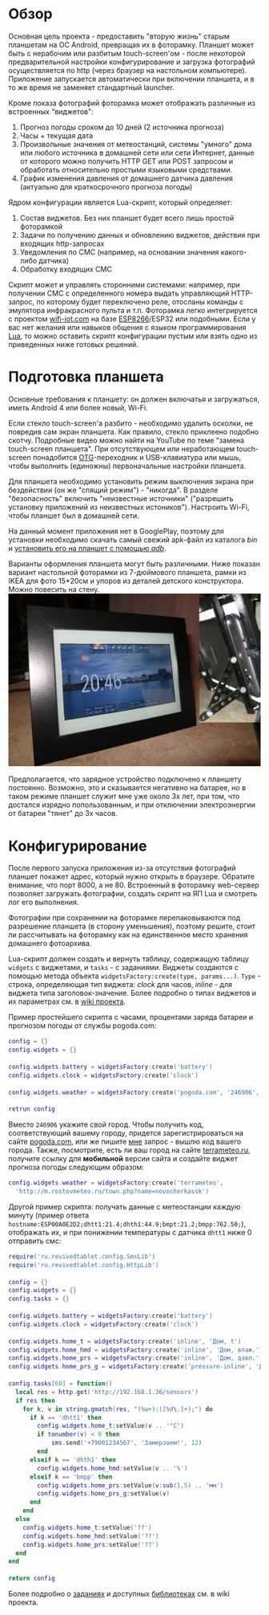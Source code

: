 Обзор 
=====

Основная цель проекта - предоставить "вторую жизнь" старым планшетам на ОС Android, превращая их в фоторамку. Планшет может быть с нерабочим или разбитым touch-screen'ом - после некоторой предварительной настройки конфигурирование и загрузка фотографий осуществляется по http (через браузер на настольном компьютере). Приложение запускается автоматически при включении планшета, и в то же время не заменяет стандартный launcher.

Кроме показа фотографий фоторамка может отображать различные из встроенных "виджетов":
1. Прогноз погоды сроком до 10 дней (2 источника прогноза)
2. Часы + текущая дата
3. Произвольные значения от метеостанций, системы "умного" дома или любого источника в домашней сети или сети Интернет, данные от которого можно получить HTTP GET или POST запросом и обработать относительно простыми языковыми средствами. 
4. График изменения давления от домашнего датчика давления (актуально для краткосрочного прогноза погоды)

Ядром конфигурации является Lua-скрипт, который определяет:
1. Состав виджетов. Без них планшет будет всего лишь простой фоторамкой
2. Задачи по получению данных и обновлению виджетов, действия при входящих http-запросах
3. Уведомления по СМС (например, на основании значения какого-либо датчика)
4. Обработку входящих СМС

Скрипт может и управлять сторонними системами: например, при получении СМС с определенного номера выдать управляющий HTTP-запрос, по которому будет переключено реле, отосланы команды с эмулятора инфракрасного пульта и т.п. Фоторамка легко интегрируется с проектом [wifi-iot.com](https://wifi-iot.com) на базе [ESP8266](https://ru.wikipedia.org/wiki/ESP8266)/ESP32 или подобными.
Если у вас нет желания или навыков общения с языком программирования [Lua](https://ru.wikipedia.org/wiki/Lua), то можно оставить скрипт конфигурации пустым или взять одно из приведенных ниже готовых решений.

Подготовка планшета
===================

Основные требования к планшету: он должен включатья и загружаться, иметь Android 4 или более новый, Wi-Fi.

Если стекло touch-screen'а разбито - необходимо удалить осколки, не повредив сам экран планшета. Как правило, стекло приклеено подобно скотчу. Подробные видео можно найти на YouTube по теме "замена touch-screen планшета". При отсутствующем или неработающем touch-screen понадобится [OTG](https://ru.wikipedia.org/wiki/USB#USB_OTG)-переходник и USB-клавиатура или мышь, чтобы выполнить (единожны) первоначальные настройки планшета.

Для планшета необходимо установить режим выключения экрана при бездействии (он же "спящий режим") - "никогда". В разделе "безопасность" включить "неизвестные источники" ("разрешить установку приложений из неизвестных истоников"). Настроить Wi-Fi, чтобы планшет был в домашней сети.

На данный момент приложения нет в GooglePlay, поэтому для установки необходимо скачать самый свежий apk-файл из каталога *bin* и [установить его на планшет с помощью *adb*](https://www.google.com/search?q=установка+apk+через+adb).

Варианты оформления планшета могут быть различными. Ниже показан вариант настольной фоторамки из 7-дюймового планшета, рамки из IKEA для фото 15*20см и упоров из деталей детского конструктора. Можно повесить на стену. 
![image1](doc/image/overview-1.jpg "Внешний вид - 1")

Предполагается, что зарядное устройство подключено к планшету постоянно. Возможно, это и сказывается негативно на батарее, но в таком режиме планшет служит мне уже около 3х лет, при том, что достался изрядно попользованным, и при отключении электроэнергии от батареи "тянет" до 3х часов. 

Конфигурирование
================

После первого запуска приложения из-за отсутствия фотографий планшет покажет адрес, который нужно открыть в браузере. Обратите внимание, что порт 8000, а не 80. Встроенный в фоторамку web-сервер позволяет загружать фотографии, создать скрипт на ЯП Lua и смотреть лог его выполнения. 

Фотографии при сохранении на фоторамке перепаковываются под разрешение планшета (в сторону уменьшения), поэтому решите, стоит ли рассчитывать на фоторамку как на единственное место хранения домашнего фотоархива.

Lua-скрипт должен создать и вернуть таблицу, содержащую таблицу `widgets` с виджетами, и `tasks` - с заданиями. Виджеты создаются с помощью метода объекта `widgetsFactory:create(type, params...)`. `Type` - строка, определяющая тип виджета: *clock* для часов, *inline* - для виджета типа заголовок-значение. Более подробно о типах виджетов и их параметрах см. в [wiki проекта](https://github.com/p913/revived_tablet/wiki/Widgets).

Пример простейшего скрипта с часами, процентами заряда батареи и прогнозом погоды от службы pogoda.com:
```lua
config = {}
config.widgets = {}

config.widgets.battery = widgetsFactory:create('battery')
config.widgets.clock = widgetsFactory:create('clock')

config.widgets.weather = widgetsFactory:create('pogoda.com', '246906', 'ayh4n642tshj')
  
retrun config

```
Вместо `246906` укажите свой город. Чтобы получить код, соответствующий вашему городу, придется зарегистрироваться на сайте [pogoda.com](https://www.pogoda.com/api/#/login), или же пишите [мне](mailto:p913@yandex.ru) запрос - вышлю код вашего города. Также, посмотрите, есть ли ваш город на сайте [terrameteo.ru](http://terrameteo.ru), получите ссылку для **мобильной** версии сайта и создайте виджет прогноза погоды следующим образом:
```lua
config.widgets.weather = widgetsFactory:create('terrameteo', 
  'http://m.rostovmeteo.ru/town.php?name=novocherkassk')
```  

Другой пример скрипта: получать данные с метеостанции каждую минуту (пример ответа `hostname:ESP00A0E2D2;dhtt1:21.4;dhth1:44.9;bmpt:21.2;bmpp:762.50;`), отображать их, и при понижении температуры с датчика `dhtt1` ниже 0 отправить смс:
```lua
require('ru.revivedtablet.config.SmsLib')
require('ru.revivedtablet.config.HttpLib')

config = {}
config.widgets = {}
config.tasks = {}

config.widgets.battery = widgetsFactory:create('battery')
config.widgets.clock = widgetsFactory:create('clock')

config.widgets.home_t = widgetsFactory:create('inline', 'Дом, t')
config.widgets.home_hmd = widgetsFactory:create('inline', 'Дом, влаж.')
config.widgets.home_prs = widgetsFactory:create('inline', 'Дом, давл.')
config.widgets.home_prs_g = widgetsFactory:create('pressure-inline', 'Дом, гр-давл')

config.tasks[60] = function() 
  local res = http.get('http://192.168.1.36/sensors')
  if res then
    for k, v in string.gmatch(res, "(%w+):([%d\.]+);") do
      if k == 'dhtt1' then
        config.widgets.home_t:setValue(v .. '°C')
        if tonumber(v) < 0 then
            sms.send('+79001234567', 'Замерзаем!', 12)
        end 
      elseif k == 'dhth1' then
        config.widgets.home_hmd:setValue(v .. '%')
      elseif k == 'bmpp' then
        config.widgets.home_prs:setValue(v:sub(1,5) .. 'мм')
        config.widgets.home_prs_g:setValue(v)
      end
    end
  else 
    config.widgets.home_t:setValue('??')
    config.widgets.home_hmd:setValue('??')
    config.widgets.home_prs:setValue('??')
  end
end
  
return config
```

Более подробно о [заданиях](https://github.com/p913/revived_tablet/wiki/Tasks) и доступных [библиотеках](https://github.com/p913/revived_tablet/wiki/Library) см. в wiki проекта.

